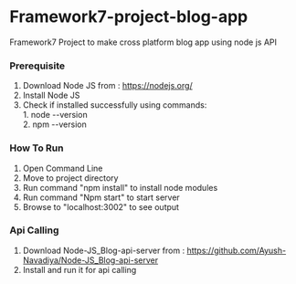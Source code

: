# Framework7-project-blog-app
Framework7 Project to make cross platform blog app using node js API


### Prerequisite

1. Download Node JS from : https://nodejs.org/
2. Install Node JS
3. Check if installed successfully using commands: \
                                                   1. node --version\
                                                   2. npm --version


### How To Run

1. Open Command Line
2. Move to project directory
3. Run command "npm install" to install node modules
4. Run command "Npm start" to start server
5. Browse to "localhost:3002" to see output




### Api Calling

1. Download Node-JS_Blog-api-server from : https://github.com/Ayush-Navadiya/Node-JS_Blog-api-server
2. Install and run it for api calling
